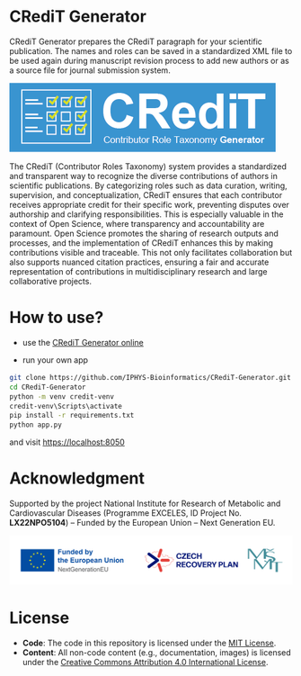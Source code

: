 # CRediT Generator

CRediT Generator prepares the CRediT paragraph for your scientific publication. The names and roles can be saved in a standardized XML file to be used again during manuscript revision process to add new authors or as a source file for journal submission system. 

[![CRediT Generator](/assets/CRediT-solid-01.png)](http://credit.metabolomics.fgu.cas.cz)

The CRediT (Contributor Roles Taxonomy) system provides a standardized and transparent way to recognize the diverse contributions of authors in scientific publications. By categorizing roles such as data curation, writing, supervision, and conceptualization, CRediT ensures that each contributor receives appropriate credit for their specific work, preventing disputes over authorship and clarifying responsibilities. This is especially valuable in the context of Open Science, where transparency and accountability are paramount. Open Science promotes the sharing of research outputs and processes, and the implementation of CRediT enhances this by making contributions visible and traceable. This not only facilitates collaboration but also supports nuanced citation practices, ensuring a fair and accurate representation of contributions in multidisciplinary research and large collaborative projects.

# How to use?

- use the [CRediT Generator online](http://credit.metabolomics.fgu.cas.cz) 

- run your own app

```sh
git clone https://github.com/IPHYS-Bioinformatics/CRediT-Generator.git
cd CRediT-Generator
python -m venv credit-venv
credit-venv\Scripts\activate
pip install -r requirements.txt
python app.py
```
and visit [https://localhost:8050](http://127.0.0.1:8050)

# Acknowledgment

Supported by the project National Institute for Research of Metabolic and Cardiovascular Diseases (Programme EXCELES, ID Project No. **LX22NPO5104**) – Funded by the European Union – Next Generation EU.

![](/assets/3logo_EC_NPO_MSMT_en.jpg)

# License

- **Code**: The code in this repository is licensed under the [MIT License](./LICENSE).
- **Content**: All non-code content (e.g., documentation, images) is licensed under the [Creative Commons Attribution 4.0 International License](./LICENSE-CONTENT).
